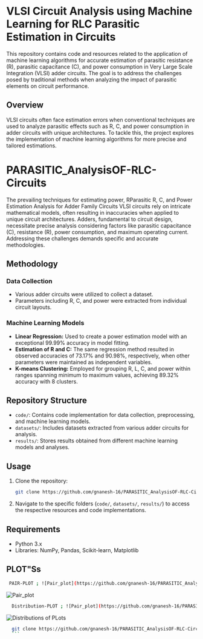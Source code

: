 # **VLSI** Circuit Analysis using **Machine** **Learning** for RLC **Parasitic** Estimation in Circuits

This repository contains code and resources related to the application of machine learning algorithms for accurate estimation of parasitic resistance (R), parasitic capacitance (C), and power consumption in Very Large Scale Integration (VLSI) adder circuits. The goal is to address the challenges posed by traditional methods when analyzing the impact of parasitic elements on circuit performance.

## Overview
VLSI circuits often face estimation errors when conventional techniques are used to analyze parasitic effects such as R, C, and power consumption in adder circuits with unique architectures. To tackle this, the project explores the implementation of machine learning algorithms for more precise and tailored estimations.

# PARASITIC_AnalysisOF-RLC-Circuits
The prevailing techniques for estimating power, RParasitic R,
C, and Power Estimation Analysis for Adder Family
Circuits VLSI circuits rely on intricate mathematical models, often resulting in inaccuracies when applied to unique circuit architectures. Adders, fundamental to circuit design, necessitate precise analysis considering factors like parasitic capacitance (C), resistance (R), power consumption, and maximum operating current. Addressing these challenges demands specific and accurate methodologies.

## Methodology

### Data Collection
- Various adder circuits were utilized to collect a dataset.
- Parameters including R, C, and power were extracted from individual circuit layouts.

### Machine Learning Models
- **Linear Regression:** Used to create a power estimation model with an exceptional 99.99% accuracy in model fitting.
- **Estimation of R and C:** The same regression method resulted in observed accuracies of 73.17% and 90.98%, respectively, when other parameters were maintained as independent variables.
- **K-means Clustering:** Employed for grouping R, L, C, and power within ranges spanning minimum to maximum values, achieving 89.32% accuracy with 8 clusters.

## Repository Structure

- `code/`: Contains code implementation for data collection, preprocessing, and machine learning models.
- `datasets/`: Includes datasets extracted from various adder circuits for analysis.
- `results/`: Stores results obtained from different machine learning models and analyses.

## Usage

1. Clone the repository:

    ```bash
    git clone https://github.com/gnanesh-16/PARASITIC_AnalysisOF-RLC-Circuits.git
    ```

2. Navigate to the specific folders (`code/`, `datasets/`, `results/`) to access the respective resources and code implementations.

## Requirements

- Python 3.x
- Libraries: NumPy, Pandas, Scikit-learn, Matplotlib

## PLOT"Ss

   ```bash
    PAIR-PLOT ; ![Pair_plot](https://github.com/gnanesh-16/PARASITIC_AnalysisOF-RLC-Circuits/blob/main/Algorithm_Img's/Pair_plot.png)
   ```
![Pair_plot](https://github.com/gnanesh-16/PARASITIC_AnalysisOF-RLC-Circuits/assets/98212179/5448d991-1edd-488a-93a5-f7940bff2165)

  ```bash
    Distribution-PLOT ; ![Pair_plot](https://github.com/gnanesh-16/PARASITIC_AnalysisOF-RLC-Circuits/blob/main/Algorithm_Img's/Distributions%20of%20PLots.png)

   ```
![Distributions of PLots](https://github.com/gnanesh-16/PARASITIC_AnalysisOF-RLC-Circuits/assets/98212179/619a9c62-7139-4366-b924-bce1b645fe18)

  ```bash
    git clone https://github.com/gnanesh-16/PARASITIC_AnalysisOF-RLC-Circuits.git
    ```


